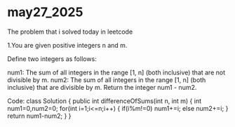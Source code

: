 # may27_2025
The problem that i solved today in leetcode

1.You are given positive integers n and m.

Define two integers as follows:

num1: The sum of all integers in the range [1, n] (both inclusive) that are not divisible by m.
num2: The sum of all integers in the range [1, n] (both inclusive) that are divisible by m.
Return the integer num1 - num2.

Code:
class Solution {
    public int differenceOfSums(int n, int m) {
        int num1=0,num2=0;
        for(int i=1;i<=n;i++)
        {
            if(i%m!=0) num1+=i;
            else num2+=i;
        }
        return num1-num2;
    }
}
